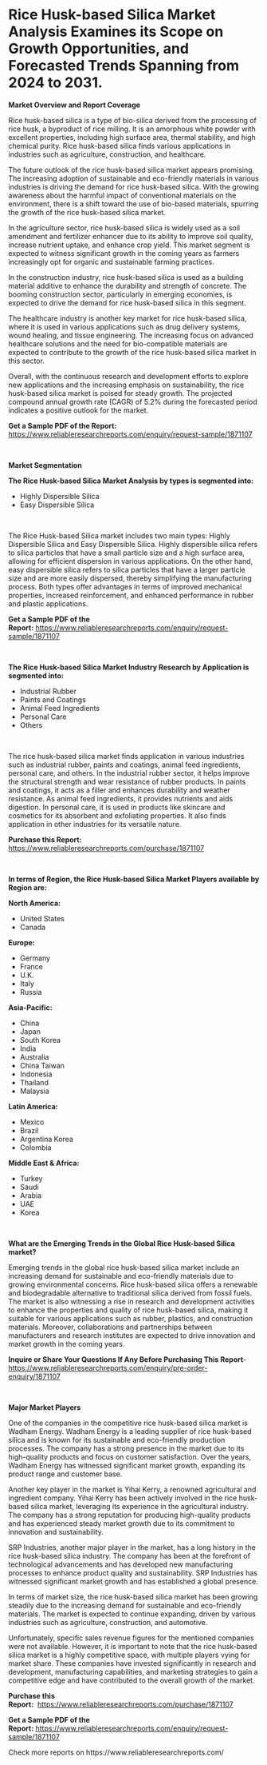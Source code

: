 <p><h1>Rice Husk-based Silica Market Analysis Examines its Scope on Growth Opportunities, and Forecasted Trends Spanning from 2024 to 2031.</h1></p><p><strong>Market Overview and Report Coverage</strong></p>
<p><p>Rice husk-based silica is a type of bio-silica derived from the processing of rice husk, a byproduct of rice milling. It is an amorphous white powder with excellent properties, including high surface area, thermal stability, and high chemical purity. Rice husk-based silica finds various applications in industries such as agriculture, construction, and healthcare.</p><p>The future outlook of the rice husk-based silica market appears promising. The increasing adoption of sustainable and eco-friendly materials in various industries is driving the demand for rice husk-based silica. With the growing awareness about the harmful impact of conventional materials on the environment, there is a shift toward the use of bio-based materials, spurring the growth of the rice husk-based silica market.</p><p>In the agriculture sector, rice husk-based silica is widely used as a soil amendment and fertilizer enhancer due to its ability to improve soil quality, increase nutrient uptake, and enhance crop yield. This market segment is expected to witness significant growth in the coming years as farmers increasingly opt for organic and sustainable farming practices.</p><p>In the construction industry, rice husk-based silica is used as a building material additive to enhance the durability and strength of concrete. The booming construction sector, particularly in emerging economies, is expected to drive the demand for rice husk-based silica in this segment.</p><p>The healthcare industry is another key market for rice husk-based silica, where it is used in various applications such as drug delivery systems, wound healing, and tissue engineering. The increasing focus on advanced healthcare solutions and the need for bio-compatible materials are expected to contribute to the growth of the rice husk-based silica market in this sector.</p><p>Overall, with the continuous research and development efforts to explore new applications and the increasing emphasis on sustainability, the rice husk-based silica market is poised for steady growth. The projected compound annual growth rate (CAGR) of 5.2% during the forecasted period indicates a positive outlook for the market.</p></p>
<p><strong>Get a Sample PDF of the Report:</strong> <a href="https://www.reliableresearchreports.com/enquiry/request-sample/1871107">https://www.reliableresearchreports.com/enquiry/request-sample/1871107</a></p>
<p>&nbsp;</p>
<p><strong>Market Segmentation</strong></p>
<p><strong>The Rice Husk-based Silica Market Analysis by types is segmented into:</strong></p>
<p><ul><li>Highly Dispersible Silica</li><li>Easy Dispersible Silica</li></ul></p>
<p>&nbsp;</p>
<p><p>The Rice Husk-based Silica market includes two main types: Highly Dispersible Silica and Easy Dispersible Silica. Highly dispersible silica refers to silica particles that have a small particle size and a high surface area, allowing for efficient dispersion in various applications. On the other hand, easy dispersible silica refers to silica particles that have a larger particle size and are more easily dispersed, thereby simplifying the manufacturing process. Both types offer advantages in terms of improved mechanical properties, increased reinforcement, and enhanced performance in rubber and plastic applications.</p></p>
<p><strong>Get a Sample PDF of the Report:</strong>&nbsp;<a href="https://www.reliableresearchreports.com/enquiry/request-sample/1871107">https://www.reliableresearchreports.com/enquiry/request-sample/1871107</a></p>
<p>&nbsp;</p>
<p><strong>The Rice Husk-based Silica Market Industry Research by Application is segmented into:</strong></p>
<p><ul><li>Industrial Rubber</li><li>Paints and Coatings</li><li>Animal Feed Ingredients</li><li>Personal Care</li><li>Others</li></ul></p>
<p>&nbsp;</p>
<p><p>The rice husk-based silica market finds application in various industries such as industrial rubber, paints and coatings, animal feed ingredients, personal care, and others. In the industrial rubber sector, it helps improve the structural strength and wear resistance of rubber products. In paints and coatings, it acts as a filler and enhances durability and weather resistance. As animal feed ingredients, it provides nutrients and aids digestion. In personal care, it is used in products like skincare and cosmetics for its absorbent and exfoliating properties. It also finds application in other industries for its versatile nature.</p></p>
<p><strong>Purchase this Report:</strong>&nbsp; <a href="https://www.reliableresearchreports.com/purchase/1871107">https://www.reliableresearchreports.com/purchase/1871107</a></p>
<p>&nbsp;</p>
<p><strong>In terms of Region, the Rice Husk-based Silica Market Players available by Region are:</strong></p>
<p>
    <p> <strong> North America: </strong>
        <ul>
            <li>United States</li>
            <li>Canada</li>
        </ul>
        </p> 
    <p> <strong> Europe: </strong>
        <ul>
            <li>Germany</li>
            <li>France</li>
            <li>U.K.</li>
            <li>Italy</li>
            <li>Russia</li>
        </ul>
        </p> 
    <p> <strong> Asia-Pacific: </strong>
        <ul>
            <li>China</li>
            <li>Japan</li>
            <li>South Korea</li>
            <li>India</li>
            <li>Australia</li>
            <li>China Taiwan</li>
            <li>Indonesia</li>
            <li>Thailand</li>
            <li>Malaysia</li>
        </ul>
        </p> 
    <p> <strong> Latin America: </strong>
        <ul>
            <li>Mexico</li>
            <li>Brazil</li>
            <li>Argentina Korea</li>
            <li>Colombia</li>
        </ul>
        </p> 
    <p> <strong> Middle East & Africa: </strong>
        <ul>
            <li>Turkey</li>
            <li>Saudi</li>
            <li>Arabia</li>
            <li>UAE</li>
            <li>Korea</li>
        </ul>
    </p>
    </p>
<p>&nbsp;</p>
<p><strong>What are the Emerging Trends in the Global Rice Husk-based Silica market?</strong></p>
<p><p>Emerging trends in the global rice husk-based silica market include an increasing demand for sustainable and eco-friendly materials due to growing environmental concerns. Rice husk-based silica offers a renewable and biodegradable alternative to traditional silica derived from fossil fuels. The market is also witnessing a rise in research and development activities to enhance the properties and quality of rice husk-based silica, making it suitable for various applications such as rubber, plastics, and construction materials. Moreover, collaborations and partnerships between manufacturers and research institutes are expected to drive innovation and market growth in the coming years.</p></p>
<p><strong>Inquire or Share Your Questions If Any Before Purchasing This Report</strong>- <a href="https://www.reliableresearchreports.com/enquiry/pre-order-enquiry/1871107">https://www.reliableresearchreports.com/enquiry/pre-order-enquiry/1871107</a></p>
<p>&nbsp;</p>
<p><strong>Major Market Players</strong></p>
<p><p>One of the companies in the competitive rice husk-based silica market is Wadham Energy. Wadham Energy is a leading supplier of rice husk-based silica and is known for its sustainable and eco-friendly production processes. The company has a strong presence in the market due to its high-quality products and focus on customer satisfaction. Over the years, Wadham Energy has witnessed significant market growth, expanding its product range and customer base.</p><p>Another key player in the market is Yihai Kerry, a renowned agricultural and ingredient company. Yihai Kerry has been actively involved in the rice husk-based silica market, leveraging its experience in the agricultural industry. The company has a strong reputation for producing high-quality products and has experienced steady market growth due to its commitment to innovation and sustainability.</p><p>SRP Industries, another major player in the market, has a long history in the rice husk-based silica industry. The company has been at the forefront of technological advancements and has developed new manufacturing processes to enhance product quality and sustainability. SRP Industries has witnessed significant market growth and has established a global presence.</p><p>In terms of market size, the rice husk-based silica market has been growing steadily due to the increasing demand for sustainable and eco-friendly materials. The market is expected to continue expanding, driven by various industries such as agriculture, construction, and automotive.</p><p>Unfortunately, specific sales revenue figures for the mentioned companies were not available. However, it is important to note that the rice husk-based silica market is a highly competitive space, with multiple players vying for market share. These companies have invested significantly in research and development, manufacturing capabilities, and marketing strategies to gain a competitive edge and have contributed to the overall growth of the market.</p></p>
<p><strong>Purchase this Report:</strong>&nbsp;&nbsp;<a href="https://www.reliableresearchreports.com/purchase/1871107">https://www.reliableresearchreports.com/purchase/1871107</a></p>
<p></p>
<p><strong>Get a Sample PDF of the Report:</strong>&nbsp;<a href="https://www.reliableresearchreports.com/enquiry/request-sample/1871107">https://www.reliableresearchreports.com/enquiry/request-sample/1871107</a></p>
<p>Check more reports on https://www.reliableresearchreports.com/</p>